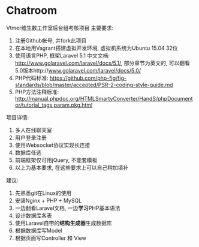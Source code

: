 Chatroom
=====
Vtmer维生数工作室后台组考核项目
主要要求:
1. 注册Github帐号, 并fork此项目
2. 在本地用Vagrant搭建虚拟开发环境, 虚拟机系统为Ubuntu 15.04 32位
3. 使用语言PHP, 框架Laravel 5.1 中文文档: http://www.golaravel.com/laravel/docs/5.1/, 部分章节为英文的, 可以翻看5.0版本http://www.golaravel.com/laravel/docs/5.0/
4. PHP代码标准: https://github.com/php-fig/fig-standards/blob/master/accepted/PSR-2-coding-style-guide.md
5. PHP方法注释标准: http://manual.phpdoc.org/HTMLSmartyConverter/HandS/phpDocumentor/tutorial_tags.param.pkg.html

项目详情:
1. 多人在线聊天室
2. 用户登录注册
3. 使用Websocket协议实现长连接
4. 数据库任选
5. 前端框架仅可用jQuery, 不能套模板
6. 以上为基本要求, 在这些要求上可以自己稍加填补

建议:
1. 先熟悉git在Linux的使用
2. 安装Nginx + PHP + MySQL
3. 一边翻看Laravel文档, 一边**学习**PHP基本语法
4. 设计数据库各表
5. 使用Laravel自带的**结构生成器**生成数据库
6. 根据数据库写Model
7. 根据页面写Controller 和 View